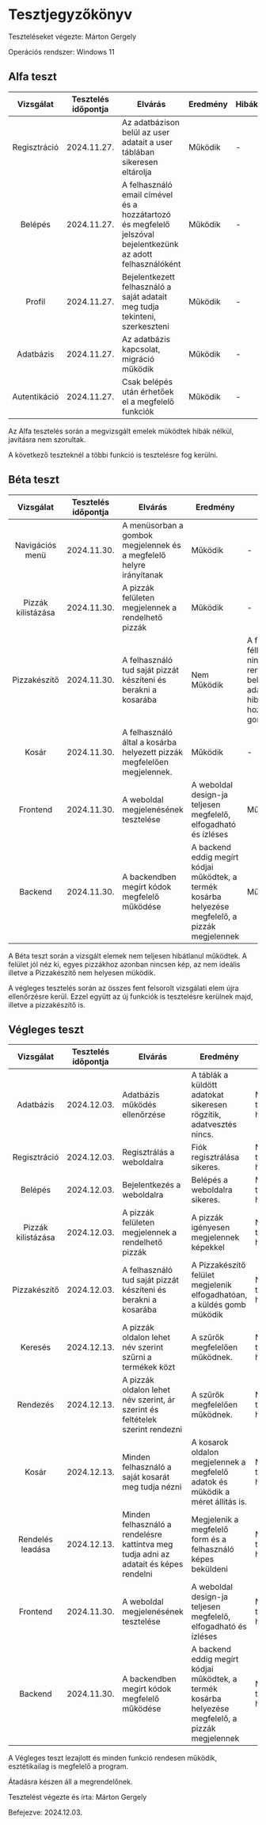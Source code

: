 # Tesztjegyzőkönyv

Teszteléseket végezte: Márton Gergely

Operációs rendszer: Windows 11


## Alfa teszt

| Vizsgálat | Tesztelés időpontja | Elvárás | Eredmény | Hibák |
| :---: | --- | --- | --- | --- |
| Regisztráció | 2024.11.27. | Az adatbázison belül az user adatait a user táblában sikeresen eltárolja | Működik | - |
| Belépés | 2024.11.27. | A felhasználó email címével és a hozzátartozó és megfelelő jelszóval bejelentkezünk az adott felhasználóként | Működik | - |
| Profil | 2024.11.27. | Bejelentkezett felhasználó a saját adatait meg tudja tekinteni, szerkeszteni | Működik | - |
| Adatbázis | 2024.11.27. | Az adatbázis kapcsolat, migráció működik | Működik | - |
| Autentikáció | 2024.11.27. | Csak belépés után érhetőek el a megfelelő funkciók | Működik | - |

Az Alfa tesztelés során a megvizsgált emelek müködtek hibák nélkül, javításra nem szorultak.

A következő teszteknél a többi funkció is tesztelésre fog kerülni.

## Béta teszt

| Vizsgálat | Tesztelés időpontja | Elvárás | Eredmény | Hibák |
| :---: | --- | --- | --- | --- |
| Navigációs menü | 2024.11.30. | A menüsorban a gombok megjelennek és a megfelelő helyre irányítanak | Működik | - |
| Pizzák kilistázása | 2024.11.30. | A pizzák felületen megjelennek a rendelhető pizzák | Működik | - |
| Pizzakészítő | 2024.11.30. | A felhasználó tud saját pizzát készíteni és berakni a kosarába | Nem Működik | A felület félkész és nincs rendesen bekötve az adatbázisba, hibát ad a hozzáadás gomb |
| Kosár | 2024.11.30. | A felhasználó által a kosárba helyezett pizzák megfelelően megjelennek. | Működik | - |
| Frontend | 2024.11.30. | A weboldal megjelenésének tesztelése | A weboldal design-ja teljesen megfelelő, elfogadható és ízléses | Működik | A Pizzakészítő csiszolásra szorul |
| Backend | 2024.11.30. | A backendben megírt kódok megfelelő működése | A backend eddig megírt kódjai működtek, a termék kosárba helyezése megfelelő, a pizzák megjelennek |  Működik | A pizzakészítő nem megfelelő |

A Béta teszt során a vizsgált elemek nem teljesen hibátlanul működtek. A felület jól néz ki, egyes pizzákhoz azonban nincsen kép, az nem ideális illetve a Pizzakészítő nem helyesen müködik.

A végleges tesztelés során az összes fent felsorolt vizsgálati elem újra ellenőrzésre kerül. Ezzel együtt az új funkciók is tesztelésre kerülnek majd, illetve a pizzakészítő is.

## Végleges teszt
| Vizsgálat | Tesztelés időpontja | Elvárás | Eredmény | Hibák |
| :---: | --- | --- | --- | --- |
| Adatbázis | 2024.12.03. | Adatbázis működés ellenőrzése | A táblák a küldött adatokat sikeresen rögzítik, adatvesztés nincs. | Nem tapasztaltam hibát. |
| Regisztráció | 2024.12.03. | Regisztrálás a weboldalra | Fiók regisztrálása sikeres. | Nem tapasztaltam hibát. |
| Belépés | 2024.12.03. | Bejelentkezés a weboldalra | Belépés a weboldalra sikeres. | Nem tapasztaltam hibát. |
| Pizzák kilistázása | 2024.12.03. | A pizzák felületen megjelennek a rendelhető pizzák | A pizzák igényesen megjelennek képekkel | Nem tapasztaltam hibát. | 
| Pizzakészítő | 2024.12.03. | A felhasználó tud saját pizzát készíteni és berakni a kosarába | A Pizzakészítő felület megjelenik elfogadhatóan, a küldés gomb müködik |Nem tapasztaltam hibát. |
| Keresés | 2024.12.13. | A pizzák oldalon lehet név szerint szűrni a termékek közt | A szűrők megfelelően működnek. | Nem tapasztaltam hibát. |
| Rendezés | 2024.12.13. | A pizzák oldalon lehet név szerint, ár szerint és feltételek szerint rendezni | A szűrők megfelelően működnek. | Nem tapasztaltam hibát. |
| Kosár | 2024.12.13. | Minden felhasználó a saját kosarát meg tudja nézni | A kosarok oldalon megjelennek a megfelelő adatok és müködik a méret állitás is. | Nem tapasztaltam hibát. |
| Rendelés leadása | 2024.12.13. | Minden felhasználó a rendelésre kattintva meg tudja adni az adatait és képes rendelni | Megjelenik a megfelelő form és a felhasználó képes beküldeni | Nem tapasztaltam hibát. |
| Frontend | 2024.11.30. | A weboldal megjelenésének tesztelése | A weboldal design-ja teljesen megfelelő, elfogadható és ízléses | Nem tapasztaltam hibát. |
| Backend | 2024.11.30. | A backendben megírt kódok megfelelő működése | A backend eddig megírt kódjai működtek, a termék kosárba helyezése megfelelő, a pizzák megjelennek | Nem tapasztaltam hibát. |

A Végleges teszt lezajlott és minden funkció rendesen működik, esztétikailag is megfelelő a program.

Átadásra készen áll a megrendelőnek.

Tesztelést végezte és írta: Márton Gergely

Befejezve: 2024.12.03.